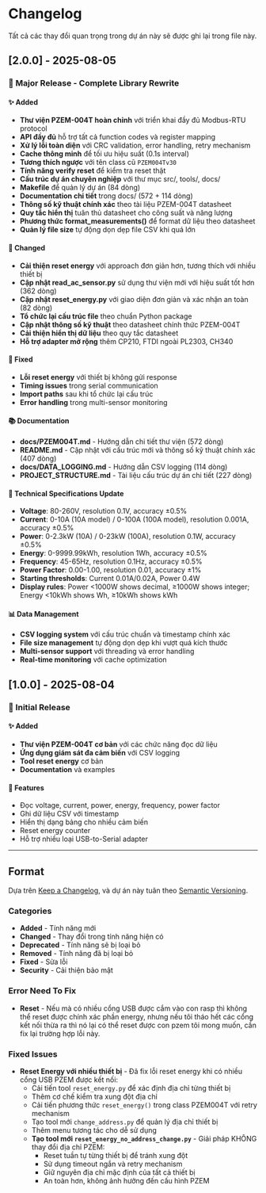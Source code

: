 # Changelog

Tất cả các thay đổi quan trọng trong dự án này sẽ được ghi lại trong file này.

## [2.0.0] - 2025-08-05

### 🎉 Major Release - Complete Library Rewrite

#### ✨ Added
- **Thư viện PZEM-004T hoàn chỉnh** với triển khai đầy đủ Modbus-RTU protocol
- **API đầy đủ** hỗ trợ tất cả function codes và register mapping
- **Xử lý lỗi toàn diện** với CRC validation, error handling, retry mechanism
- **Cache thông minh** để tối ưu hiệu suất (0.1s interval)
- **Tương thích ngược** với tên class cũ `PZEM004Tv30`
- **Tính năng verify reset** để kiểm tra reset thật
- **Cấu trúc dự án chuyên nghiệp** với thư mục src/, tools/, docs/
- **Makefile** để quản lý dự án (84 dòng)
- **Documentation chi tiết** trong docs/ (572 + 114 dòng)
- **Thông số kỹ thuật chính xác** theo tài liệu PZEM-004T datasheet
- **Quy tắc hiển thị** tuân thủ datasheet cho công suất và năng lượng
- **Phương thức format_measurements()** để format dữ liệu theo datasheet
- **Quản lý file size** tự động dọn dẹp file CSV khi quá lớn

#### 🔄 Changed
- **Cải thiện reset energy** với approach đơn giản hơn, tương thích với nhiều thiết bị
- **Cập nhật read_ac_sensor.py** sử dụng thư viện mới với hiệu suất tốt hơn (362 dòng)
- **Cập nhật reset_energy.py** với giao diện đơn giản và xác nhận an toàn (82 dòng)
- **Tổ chức lại cấu trúc file** theo chuẩn Python package
- **Cập nhật thông số kỹ thuật** theo datasheet chính thức PZEM-004T
- **Cải thiện hiển thị dữ liệu** theo quy tắc datasheet
- **Hỗ trợ adapter mở rộng** thêm CP210, FTDI ngoài PL2303, CH340

#### 🐛 Fixed
- **Lỗi reset energy** với thiết bị không gửi response
- **Timing issues** trong serial communication
- **Import paths** sau khi tổ chức lại cấu trúc
- **Error handling** trong multi-sensor monitoring

#### 📚 Documentation
- **docs/PZEM004T.md** - Hướng dẫn chi tiết thư viện (572 dòng)
- **README.md** - Cập nhật với cấu trúc mới và thông số kỹ thuật chính xác (407 dòng)
- **docs/DATA_LOGGING.md** - Hướng dẫn CSV logging (114 dòng)
- **PROJECT_STRUCTURE.md** - Tài liệu cấu trúc dự án chi tiết (227 dòng)

#### 🔧 Technical Specifications Update
- **Voltage**: 80-260V, resolution 0.1V, accuracy ±0.5%
- **Current**: 0-10A (10A model) / 0-100A (100A model), resolution 0.001A, accuracy ±0.5%
- **Power**: 0-2.3kW (10A) / 0-23kW (100A), resolution 0.1W, accuracy ±0.5%
- **Energy**: 0-9999.99kWh, resolution 1Wh, accuracy ±0.5%
- **Frequency**: 45-65Hz, resolution 0.1Hz, accuracy ±0.5%
- **Power Factor**: 0.00-1.00, resolution 0.01, accuracy ±1%
- **Starting thresholds**: Current 0.01A/0.02A, Power 0.4W
- **Display rules**: Power <1000W shows decimal, ≥1000W shows integer; Energy <10kWh shows Wh, ≥10kWh shows kWh

#### 📊 Data Management
- **CSV logging system** với cấu trúc chuẩn và timestamp chính xác
- **File size management** tự động dọn dẹp khi vượt quá kích thước
- **Multi-sensor support** với threading và error handling
- **Real-time monitoring** với cache optimization

## [1.0.0] - 2025-08-04

### 🎉 Initial Release

#### ✨ Added
- **Thư viện PZEM-004T cơ bản** với các chức năng đọc dữ liệu
- **Ứng dụng giám sát đa cảm biến** với CSV logging
- **Tool reset energy** cơ bản
- **Documentation** và examples

#### 🔧 Features
- Đọc voltage, current, power, energy, frequency, power factor
- Ghi dữ liệu CSV với timestamp
- Hiển thị dạng bảng cho nhiều cảm biến
- Reset energy counter
- Hỗ trợ nhiều loại USB-to-Serial adapter

---

## Format

Dựa trên [Keep a Changelog](https://keepachangelog.com/en/1.0.0/),
và dự án này tuân theo [Semantic Versioning](https://semver.org/spec/v2.0.0.html).

### Categories
- **Added** - Tính năng mới
- **Changed** - Thay đổi trong tính năng hiện có
- **Deprecated** - Tính năng sẽ bị loại bỏ
- **Removed** - Tính năng đã bị loại bỏ
- **Fixed** - Sửa lỗi
- **Security** - Cải thiện bảo mật 


### Error Need To Fix
- **Reset** - Nếu mà có nhiều cổng USB được cắm vào con rasp thì không thể reset được chính xác phần energy, nhưng nếu tôi tháo hết các cổng kết nối thừa ra thì nó lại có thể reset được con pzem tôi mong muốn, cần fix lại trường hợp lỗi này.

### Fixed Issues
- **Reset Energy với nhiều thiết bị** - Đã fix lỗi reset energy khi có nhiều cổng USB PZEM được kết nối:
  - Cải tiến tool `reset_energy.py` để xác định địa chỉ từng thiết bị
  - Thêm cơ chế kiểm tra xung đột địa chỉ
  - Cải tiến phương thức `reset_energy()` trong class PZEM004T với retry mechanism
  - Tạo tool mới `change_address.py` để quản lý địa chỉ thiết bị
  - Thêm menu tương tác cho dễ sử dụng
  - **Tạo tool mới `reset_energy_no_address_change.py`** - Giải pháp KHÔNG thay đổi địa chỉ PZEM:
    - Reset tuần tự từng thiết bị để tránh xung đột
    - Sử dụng timeout ngắn và retry mechanism
    - Giữ nguyên địa chỉ mặc định của tất cả thiết bị
    - An toàn hơn, không ảnh hưởng đến cấu hình PZEM